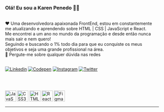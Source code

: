 ### Olá! Eu sou a Karen Penedo 🙋‍♀️
<br>
❤️ Uma desenvolvedora apaixonada FrontEnd, estou em constantemente me atualizando e aprendendo sobre HTML | CSS | JavaScript e React.<br>
    Me encontrei a um ano no mundo da programação e desde então nunca mais sair e nem quero!<br>
    Seguindo e buscando o 1% todo dia para que eu conquiste os meus objetivos e seja uma grande profissional na área. <br>
💬 Pergute-me sobre qualquer dúvida nas redes 

<br>
<br>

[![Linkedin](https://img.shields.io/badge/LinkedIn-0077B5?style=for-the-badge&logo=linkedin&logoColor=white)](https://www.linkedin.com/in/karen-penedo-%F0%9F%8C%88-a24006144/)
[![Codepen](https://img.shields.io/badge/Gmail-D14836?style=for-the-badge&logo=gmail&logoColor=white)](penedok12@gmail.com)
[![Instagram](https://img.shields.io/badge/Instagram-E4405F?style=for-the-badge&logo=instagram&logoColor=white)](https://www.instagram.com/penedok/)
[![Twitter](https://img.shields.io/badge/Twitter-1DA1F2?style=for-the-badge&logo=twitter&logoColor=white)](https://twitter.com/PenedoKaren)<br>
<br>


  <br>


  <p align="left">
<a href="https://developer.mozilla.org/en-US/docs/Web/JavaScript" target="_blank" rel="noreferrer"><img src="https://raw.githubusercontent.com/danielcranney/readme-generator/main/public/icons/skills/javascript-colored.svg" width="36" height="36" alt="JavaScript" /></a>
<a href="https://www.w3.org/TR/CSS/#css" target="_blank" rel="noreferrer"><img src="https://raw.githubusercontent.com/danielcranney/readme-generator/main/public/icons/skills/css3-colored.svg" width="36" height="36" alt="CSS3" /></a>
<a href="https://developer.mozilla.org/en-US/docs/Glossary/HTML5" target="_blank" rel="noreferrer"><img src="https://raw.githubusercontent.com/danielcranney/readme-generator/main/public/icons/skills/html5-colored.svg" width="36" height="36" alt="HTML5" /></a>
<a href="https://reactjs.org/" target="_blank" rel="noreferrer"><img src="https://raw.githubusercontent.com/danielcranney/readme-generator/main/public/icons/skills/react-colored.svg" width="36" height="36" alt="React" /></a>
<!-- <a href="https://sass-lang.com/" target="_blank" rel="noreferrer"><img src="https://raw.githubusercontent.com/danielcranney/readme-generator/main/public/icons/skills/sass-colored.svg" width="36" height="36" alt="Sass" /></a> -->
<a href="https://www.figma.com/" target="_blank" rel="noreferrer"><img src="https://raw.githubusercontent.com/danielcranney/readme-generator/main/public/icons/skills/figma-colored.svg" width="36" height="36" alt="Figma" /></a>
</p>
  <hr>
  



